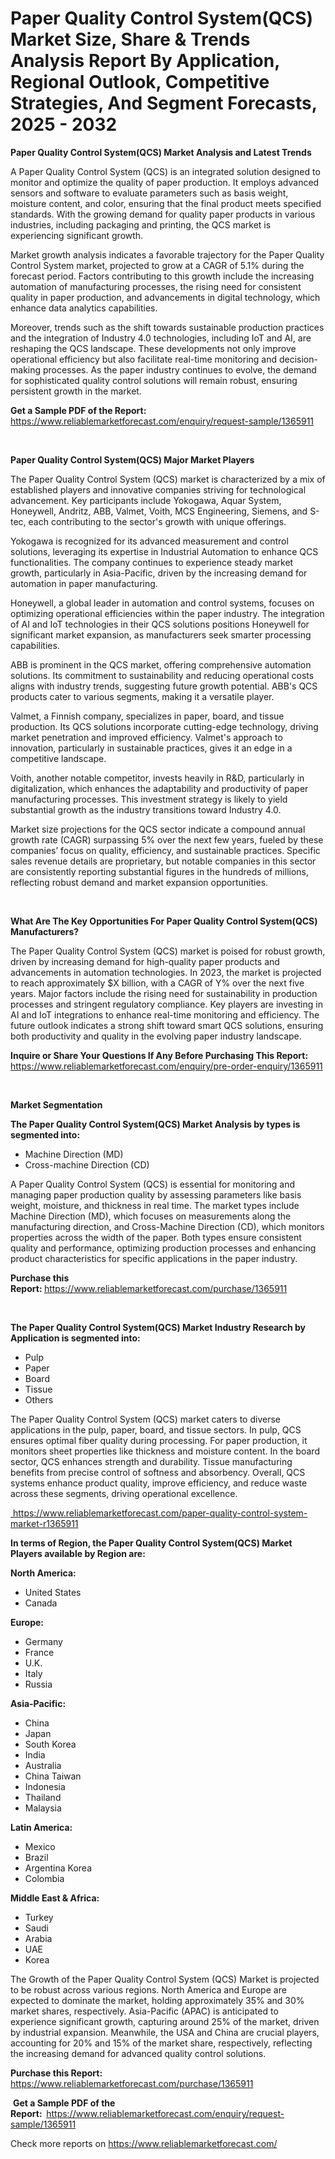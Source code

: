 <p><h1>Paper Quality Control System(QCS) Market Size, Share & Trends Analysis Report By Application, Regional Outlook, Competitive Strategies, And Segment Forecasts, 2025 - 2032</h1></p><p><strong>Paper Quality Control System(QCS) Market Analysis and Latest Trends</strong></p>
<p><p>A Paper Quality Control System (QCS) is an integrated solution designed to monitor and optimize the quality of paper production. It employs advanced sensors and software to evaluate parameters such as basis weight, moisture content, and color, ensuring that the final product meets specified standards. With the growing demand for quality paper products in various industries, including packaging and printing, the QCS market is experiencing significant growth.</p><p>Market growth analysis indicates a favorable trajectory for the Paper Quality Control System market, projected to grow at a CAGR of 5.1% during the forecast period. Factors contributing to this growth include the increasing automation of manufacturing processes, the rising need for consistent quality in paper production, and advancements in digital technology, which enhance data analytics capabilities. </p><p>Moreover, trends such as the shift towards sustainable production practices and the integration of Industry 4.0 technologies, including IoT and AI, are reshaping the QCS landscape. These developments not only improve operational efficiency but also facilitate real-time monitoring and decision-making processes. As the paper industry continues to evolve, the demand for sophisticated quality control solutions will remain robust, ensuring persistent growth in the market.</p></p>
<p><strong>Get a Sample PDF of the Report:&nbsp;</strong> <a href="https://www.reliablemarketforecast.com/enquiry/request-sample/1365911?utm_campaign=2276&utm_medium=2&utm_source=Github&utm_content=ia&utm_term=25022025&utm_id=paper-quality-control-systemqcs">https://www.reliablemarketforecast.com/enquiry/request-sample/1365911</a></p>
<p>&nbsp;</p>
<p><strong>Paper Quality Control System(QCS) Major Market Players</strong></p>
<p><p>The Paper Quality Control System (QCS) market is characterized by a mix of established players and innovative companies striving for technological advancement. Key participants include Yokogawa, Aquar System, Honeywell, Andritz, ABB, Valmet, Voith, MCS Engineering, Siemens, and S-tec, each contributing to the sector's growth with unique offerings.</p><p>Yokogawa is recognized for its advanced measurement and control solutions, leveraging its expertise in Industrial Automation to enhance QCS functionalities. The company continues to experience steady market growth, particularly in Asia-Pacific, driven by the increasing demand for automation in paper manufacturing.</p><p>Honeywell, a global leader in automation and control systems, focuses on optimizing operational efficiencies within the paper industry. The integration of AI and IoT technologies in their QCS solutions positions Honeywell for significant market expansion, as manufacturers seek smarter processing capabilities.</p><p>ABB is prominent in the QCS market, offering comprehensive automation solutions. Its commitment to sustainability and reducing operational costs aligns with industry trends, suggesting future growth potential. ABB's QCS products cater to various segments, making it a versatile player.</p><p>Valmet, a Finnish company, specializes in paper, board, and tissue production. Its QCS solutions incorporate cutting-edge technology, driving market penetration and improved efficiency. Valmet's approach to innovation, particularly in sustainable practices, gives it an edge in a competitive landscape.</p><p>Voith, another notable competitor, invests heavily in R&D, particularly in digitalization, which enhances the adaptability and productivity of paper manufacturing processes. This investment strategy is likely to yield substantial growth as the industry transitions toward Industry 4.0.</p><p>Market size projections for the QCS sector indicate a compound annual growth rate (CAGR) surpassing 5% over the next few years, fueled by these companies’ focus on quality, efficiency, and sustainable practices. Specific sales revenue details are proprietary, but notable companies in this sector are consistently reporting substantial figures in the hundreds of millions, reflecting robust demand and market expansion opportunities.</p></p>
<p>&nbsp;</p>
<p><strong>What Are The Key Opportunities For Paper Quality Control System(QCS) Manufacturers?</strong></p>
<p><p>The Paper Quality Control System (QCS) market is poised for robust growth, driven by increasing demand for high-quality paper products and advancements in automation technologies. In 2023, the market is projected to reach approximately $X billion, with a CAGR of Y% over the next five years. Major factors include the rising need for sustainability in production processes and stringent regulatory compliance. Key players are investing in AI and IoT integrations to enhance real-time monitoring and efficiency. The future outlook indicates a strong shift toward smart QCS solutions, ensuring both productivity and quality in the evolving paper industry landscape.</p></p>
<p><strong>Inquire or Share Your Questions If Any Before Purchasing This Report:</strong> <a href="https://www.reliablemarketforecast.com/enquiry/pre-order-enquiry/1365911?utm_campaign=2276&utm_medium=2&utm_source=Github&utm_content=ia&utm_term=25022025&utm_id=paper-quality-control-systemqcs">https://www.reliablemarketforecast.com/enquiry/pre-order-enquiry/1365911</a></p>
<p>&nbsp;</p>
<p><strong>Market Segmentation</strong></p>
<p><strong>The Paper Quality Control System(QCS) Market Analysis by types is segmented into:</strong></p>
<p><ul><li>Machine Direction (MD)</li><li>Cross-machine Direction (CD)</li></ul></p>
<p><p>A Paper Quality Control System (QCS) is essential for monitoring and managing paper production quality by assessing parameters like basis weight, moisture, and thickness in real time. The market types include Machine Direction (MD), which focuses on measurements along the manufacturing direction, and Cross-Machine Direction (CD), which monitors properties across the width of the paper. Both types ensure consistent quality and performance, optimizing production processes and enhancing product characteristics for specific applications in the paper industry.</p></p>
<p><strong>Purchase this Report:&nbsp;</strong><a href="https://www.reliablemarketforecast.com/purchase/1365911?utm_campaign=2276&utm_medium=2&utm_source=Github&utm_content=ia&utm_term=25022025&utm_id=paper-quality-control-systemqcs">https://www.reliablemarketforecast.com/purchase/1365911</a></p>
<p>&nbsp;</p>
<p><strong>The Paper Quality Control System(QCS) Market Industry Research by Application is segmented into:</strong></p>
<p><ul><li>Pulp</li><li>Paper</li><li>Board</li><li>Tissue</li><li>Others</li></ul></p>
<p><p>The Paper Quality Control System (QCS) market caters to diverse applications in the pulp, paper, board, and tissue sectors. In pulp, QCS ensures optimal fiber quality during processing. For paper production, it monitors sheet properties like thickness and moisture content. In the board sector, QCS enhances strength and durability. Tissue manufacturing benefits from precise control of softness and absorbency. Overall, QCS systems enhance product quality, improve efficiency, and reduce waste across these segments, driving operational excellence.</p></p>
<p><a href="https://www.reliablemarketforecast.com/paper-quality-control-system-market-r1365911?utm_campaign=2276&utm_medium=2&utm_source=Github&utm_content=ia&utm_term=25022025&utm_id=paper-quality-control-systemqcs">&nbsp;https://www.reliablemarketforecast.com/paper-quality-control-system-market-r1365911</a></p>
<p><strong>In terms of Region, the Paper Quality Control System(QCS) Market Players available by Region are:</strong></p>
<p>
    <p> <strong> North America: </strong>
        <ul>
            <li>United States</li>
            <li>Canada</li>
        </ul>
        </p> 
    <p> <strong> Europe: </strong>
        <ul>
            <li>Germany</li>
            <li>France</li>
            <li>U.K.</li>
            <li>Italy</li>
            <li>Russia</li>
        </ul>
        </p> 
    <p> <strong> Asia-Pacific: </strong>
        <ul>
            <li>China</li>
            <li>Japan</li>
            <li>South Korea</li>
            <li>India</li>
            <li>Australia</li>
            <li>China Taiwan</li>
            <li>Indonesia</li>
            <li>Thailand</li>
            <li>Malaysia</li>
        </ul>
        </p> 
    <p> <strong> Latin America: </strong>
        <ul>
            <li>Mexico</li>
            <li>Brazil</li>
            <li>Argentina Korea</li>
            <li>Colombia</li>
        </ul>
        </p> 
    <p> <strong> Middle East & Africa: </strong>
        <ul>
            <li>Turkey</li>
            <li>Saudi</li>
            <li>Arabia</li>
            <li>UAE</li>
            <li>Korea</li>
        </ul>
    </p>
    </p>
<p><p>The Growth of the Paper Quality Control System (QCS) Market is projected to be robust across various regions. North America and Europe are expected to dominate the market, holding approximately 35% and 30% market shares, respectively. Asia-Pacific (APAC) is anticipated to experience significant growth, capturing around 25% of the market, driven by industrial expansion. Meanwhile, the USA and China are crucial players, accounting for 20% and 15% of the market share, respectively, reflecting the increasing demand for advanced quality control solutions.</p></p>
<p><strong>Purchase this Report: </strong><a href="https://www.reliablemarketforecast.com/purchase/1365911?utm_campaign=2276&utm_medium=2&utm_source=Github&utm_content=ia&utm_term=25022025&utm_id=paper-quality-control-systemqcs">https://www.reliablemarketforecast.com/purchase/1365911</a></p>
<p>&nbsp;<strong>Get a Sample PDF of the Report:&nbsp;&nbsp;</strong><a href="https://www.reliablemarketforecast.com/enquiry/request-sample/1365911?utm_campaign=2276&utm_medium=2&utm_source=Github&utm_content=ia&utm_term=25022025&utm_id=paper-quality-control-systemqcs">https://www.reliablemarketforecast.com/enquiry/request-sample/1365911</a></p>
<p><strong></strong></p>
<p>Check more reports on <a href="https://www.reliablemarketforecast.com/?utm_campaign=2276&utm_medium=2&utm_source=Github&utm_content=ia&utm_term=25022025&utm_id=paper-quality-control-systemqcs">https://www.reliablemarketforecast.com/</a></p>